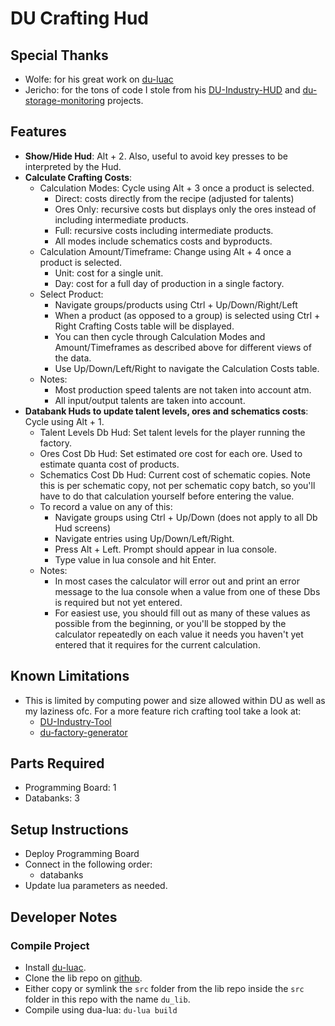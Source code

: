 # DU Crafting Hud

## Special Thanks
- Wolfe: for his great work on [du-luac](https://github.com/wolfe-labs/DU-LuaC)
- Jericho: for the tons of code I stole from his [DU-Industry-HUD](https://github.com/Jericho1060/DU-Industry-HUD)
  and [du-storage-monitoring](https://github.com/Jericho1060/du-storage-monitoring) projects.

## Features
- **Show/Hide Hud**: Alt + 2. Also, useful to avoid key presses to be interpreted by the Hud.
- **Calculate Crafting Costs**:
  - Calculation Modes: Cycle using Alt + 3 once a product is selected.
    - Direct: costs directly from the recipe (adjusted for talents)
    - Ores Only: recursive costs but displays only the ores instead of including intermediate products.
    - Full: recursive costs including intermediate products.
    - All modes include schematics costs and byproducts.
  - Calculation Amount/Timeframe: Change using Alt + 4 once a product is selected.
    - Unit: cost for a single unit.
    - Day: cost for a full day of production in a single factory.
  - Select Product:
    - Navigate groups/products using Ctrl + Up/Down/Right/Left
    - When a product (as opposed to a group) is selected using Ctrl + Right Crafting Costs table will be displayed.
    - You can then cycle through Calculation Modes and Amount/Timeframes as described above for different views of the data.
    - Use Up/Down/Left/Right to navigate the Calculation Costs table.
  - Notes:
    - Most production speed talents are not taken into account atm.
    - All input/output talents are taken into account.
- **Databank Huds to update talent levels, ores and schematics costs**: Cycle using Alt + 1.
  - Talent Levels Db Hud: Set talent levels for the player running the factory.
  - Ores Cost Db Hud: Set estimated ore cost for each ore. Used to estimate quanta cost of products.
  - Schematics Cost Db Hud: Current cost of schematic copies. Note this is per schematic copy, not per schematic copy batch,
   so you'll have to do that calculation yourself before entering the value.
  - To record a value on any of this:
    - Navigate groups using Ctrl + Up/Down (does not apply to all Db Hud screens)
    - Navigate entries using Up/Down/Left/Right.
    - Press Alt + Left. Prompt should appear in lua console.
    - Type value in lua console and hit Enter.
  - Notes:
    - In most cases the calculator will error out and print an error message to the lua console when a value from one of
     these Dbs is required but not yet entered.
    - For easiest use, you should fill out as many of these values as possible from the beginning, or you'll be stopped by
     the calculator repeatedly on each value it needs you haven't yet entered that it requires for the current calculation.

## Known Limitations
- This is limited by computing power and size allowed within DU as well as my laziness ofc. 
 For a more feature rich crafting tool take a look at:
  - [DU-Industry-Tool](https://github.com/tobitege/DU-Industry-Tool)
  - [du-factory-generator](https://github.com/tvwenger/du-factory-generator)

## Parts Required
- Programming Board: 1
- Databanks: 3

## Setup Instructions
- Deploy Programming Board
- Connect in the following order:
  - databanks
- Update lua parameters as needed.

## Developer Notes
### Compile Project
- Install [du-luac](https://github.com/wolfe-labs/DU-LuaC).
- Clone the lib repo on [github](https://github.com/josecponce/du-lib).
- Either copy or symlink the `src` folder from the lib repo inside the `src` folder in this repo with the name `du_lib`.
- Compile using dua-lua: `du-lua build`
